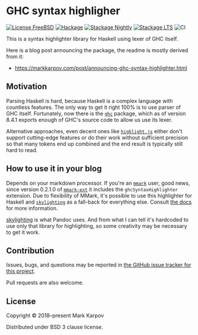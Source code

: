 # GHC syntax highligher

[![License FreeBSD](https://img.shields.io/badge/license-FreeBSD-brightgreen.svg)](http://opensource.org/licenses/BSD-2-Clause)
[![Hackage](https://img.shields.io/hackage/v/ghc-syntax-highlighter.svg?style=flat)](https://hackage.haskell.org/package/ghc-syntax-highlighter)
[![Stackage Nightly](http://stackage.org/package/ghc-syntax-highlighter/badge/nightly)](http://stackage.org/nightly/package/ghc-syntax-highlighter)
[![Stackage LTS](http://stackage.org/package/ghc-syntax-highlighter/badge/lts)](http://stackage.org/lts/package/ghc-syntax-highlighter)
![CI](https://github.com/mrkkrp/ghc-syntax-highlighter/workflows/CI/badge.svg?branch=master)

This is a syntax highlighter library for Haskell using lexer of GHC itself.

Here is a blog post announcing the package, the readme is mostly derived
from it:

* https://markkarpov.com/post/announcing-ghc-syntax-highlighter.html

## Motivation

Parsing Haskell is hard, because Haskell is a complex language with
countless features. The only way to get it right 100% is to use parser of
GHC itself. Fortunately, now there is the [`ghc`][ghc] package, which as of
version 8.4.1 exports enough of GHC's source code to allow us use its lexer.

Alternative approaches, even decent ones like [`highlight.js`][hljs] either
don't support cutting-edge features or do their work without sufficient
precision so that many tokens end up combined and the end result is
typically still hard to read.

## How to use it in your blog

Depends on your markdown processor. If you're an [`mmark`][mmark] user, good
news, since version 0.2.1.0 of [`mmark-ext`][mmark-ext] it includes the
`ghcSyntaxHighlighter` extension. Due to flexibility of MMark, it's possible
to use this highlighter for Haskell and [`skylighting`][skylighting] as a
fall-back for everything else. Consult [the docs][mmark-ext-docs] for more
information.

[skylighting][skylighting] is what Pandoc uses. And from what I can tell
it's hardcoded to use only that library for highlighting, so some creativity
may be necessary to get it work.

## Contribution

Issues, bugs, and questions may be reported in [the GitHub issue tracker for
this project](https://github.com/mrkkrp/ghc-syntax-highlighter/issues).

Pull requests are also welcome.

## License

Copyright © 2018–present Mark Karpov

Distributed under BSD 3 clause license.

[ghc]: https://hackage.haskell.org/package/ghc
[hljs]: https://highlightjs.org/
[mmark]: https://hackage.haskell.org/package/mmark
[mmark-ext]: https://hackage.haskell.org/package/mmark-ext
[skylighting]: https://hackage.haskell.org/package/skylighting
[mmark-ext-docs]: https://hackage.haskell.org/package/mmark-ext/docs/Text-MMark-Extension-GhcSyntaxHighlighter.html
